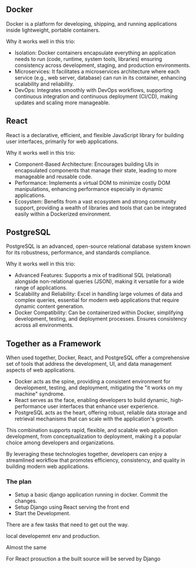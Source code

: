 ## Docker

Docker is a platform for developing, shipping, and running applications inside lightweight, portable containers.

Why it works well in this trio:

- Isolation: Docker containers encapsulate everything an application needs to run (code, runtime, system tools, libraries) ensuring consistency across development, staging, and production environments.
- Microservices: It facilitates a microservices architecture where each service (e.g., web server, database) can run in its container, enhancing scalability and reliability.
- DevOps: Integrates smoothly with DevOps workflows, supporting continuous integration and continuous deployment (CI/CD), making updates and scaling more manageable.

## React

React is a declarative, efficient, and flexible JavaScript library for building user interfaces, primarily for web applications.

Why it works well in this trio:

- Component-Based Architecture: Encourages building UIs in encapsulated components that manage their state, leading to more manageable and reusable code.
- Performance: Implements a virtual DOM to minimize costly DOM manipulations, enhancing performance especially in dynamic applications.
- Ecosystem: Benefits from a vast ecosystem and strong community support, providing a wealth of libraries and tools that can be integrated easily within a Dockerized environment.

## PostgreSQL


PostgreSQL is an advanced, open-source relational database system known for its robustness, performance, and standards compliance.

Why it works well in this trio:

- Advanced Features: Supports a mix of traditional SQL (relational) alongside non-relational queries (JSON), making it versatile for a wide range of applications.
- Scalability and Reliability: Excel in handling large volumes of data and complex queries, essential for modern web applications that require dynamic content generation.
- Docker Compatibility: Can be containerized within Docker, simplifying development, testing, and deployment processes. Ensures consistency across all environments.


## Together as a Framework


When used together, Docker, React, and PostgreSQL offer a comprehensive set of tools that address the development, UI, and data management aspects of web applications.

- Docker acts as the spine, providing a consistent environment for development, testing, and deployment, mitigating the "it works on my machine" syndrome.
- React serves as the face, enabling developers to build dynamic, high-performance user interfaces that enhance user experience.
- PostgreSQL acts as the heart, offering robust, reliable data storage and retrieval mechanisms that can scale with the application's growth.


This combination supports rapid, flexible, and scalable web application development, from conceptualization to deployment, making it a popular choice among developers and organizations.


By leveraging these technologies together, developers can enjoy a streamlined workflow that promotes efficiency, consistency, and quality in building modern web applications.


### The plan

- Setup a basic django application running in docker. Commit the changes.
- Setup Django using React serving the front end
- Start the Development.

There are a few tasks that need to get out the way.

local developemnt env and production.

Almost the same

For React prosuction a the built source will be served by Django

